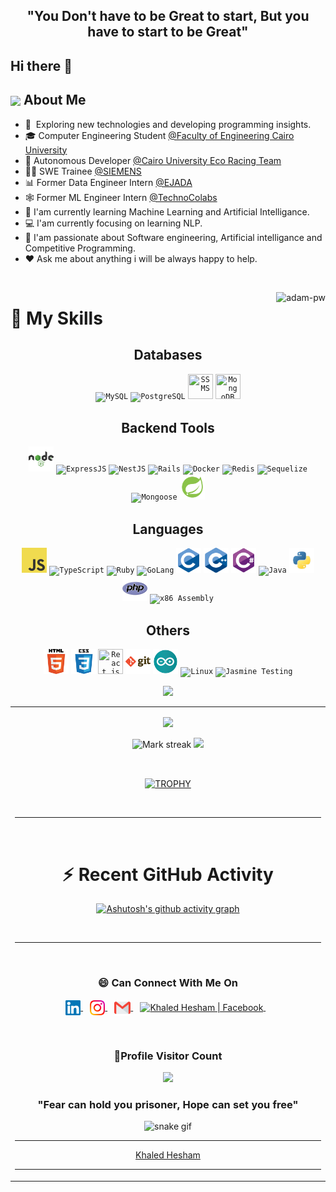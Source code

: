 
<div align="center">

  ##  "You Don't have to be Great to start, But you have to start to be Great" 

</div>

## Hi there 👋



## <img align="center"  height =50px src="https://user-images.githubusercontent.com/63050133/156777293-72a6e681-2582-4a9d-ad92-09d1181d47c7.gif"> About Me <a id = "about"></a>

- 🤔&nbsp; Exploring new technologies and developing programming insights.
- 🎓 Computer Engineering Student <a href="http://eng.cu.edu.eg/ar/">@Faculty of Engineering Cairo University</a>
- 🚀 Autonomous Developer <a href="https://www.cu-ecoracingteam.com/?fbclid=IwAR05jG50eTe0CeOTPJCHZ48u6wNetsR4-IIqQkgUS5aj8cEmX4Cpil2Q90Q">@Cairo University Eco Racing Team</a>
- 🧑‍💻 SWE Trainee <a href="https://www.siemens.com/global/en.html">@SIEMENS</a>
- 📊 Former Data Engineer Intern <a href="https://www.ejada.com/web/ejada/home/">@EJADA</a>
- 🕸️ Former ML Engineer Intern <a href="https://technocolabs.com/">@TechnoColabs</a>
- 🧠&nbsp;I'am currently learning Machine Learning and Artificial Intelligance.
- 💻&nbsp;I'am currently focusing on learning NLP.
- 🌟&nbsp;I'am passionate about Software engineering, Artificial intelligance and Competitive Programming.
- ❤️‍&nbsp;Ask me about anything i will be always happy to help. 
<br>



<p><img align="right" src="https://github.com/Adam-pw/Adam-pw/blob/main/animation_500_kxa883sd.gif" alt="adam-pw" /></p>

  
# 🧰 My Skills

<div align="center">

## Databases

<code><img height="40" title="MySQL" src="https://github.com/ZeyadTarekk/ZeyadTarekk/blob/main/icons/mysql.svg"></code>
<code><img height="40" title="PostgreSQL" src="https://github.com/ZeyadTarekk/ZeyadTarekk/blob/main/icons/Postgresql.svg"></code>
<code><img height="40" width="40" title="SSMS" src="https://github.com/ZeyadTarekk/ZeyadTarekk/blob/main/icons/ssms.svg"></code>
<code><img height="40" width="40" title="MongoDB" src="https://github.com/ZeyadTarekk/ZeyadTarekk/blob/main/icons/mongodb.svg"></code>

## Backend Tools

<code><img height="40" title="NodeJs" src="https://raw.githubusercontent.com/devicons/devicon/master/icons/nodejs/nodejs-original-wordmark.svg"></code>
<code><img height="40" title="ExpressJS" src="https://github.com/ZeyadTarekk/ZeyadTarekk/blob/main/icons/express.svg"></code>
<code><img height="40" title="NestJS" src="https://github.com/ZeyadTarekk/ZeyadTarekk/blob/main/icons/nestjs.svg"></code>
<code><img height="40" title="Rails" src="https://github.com/ZeyadTarekk/ZeyadTarekk/blob/main/icons/rails.svg"></code>
<code><img height="40" title="Docker" src="https://github.com/ZeyadTarekk/ZeyadTarekk/blob/main/icons/docker.svg"></code>
<code><img height="40" title="Redis" src="https://github.com/ZeyadTarekk/ZeyadTarekk/blob/main/icons/redis.svg"></code>
<code><img height="40" title="Sequelize" src="https://github.com/ZeyadTarekk/ZeyadTarekk/blob/main/icons/sequelize.svg"></code>
<code><img height="40" title="Mongoose" src="https://github.com/ZeyadTarekk/ZeyadTarekk/blob/main/icons/mongoose.png"></code>
<code><img height="40" title="Springboot" src="https://github.com/khaHesham/khaHesham/blob/main/images/springboot.png"></code>

## Languages

<code><img height="40" title="JavaScript" src="https://raw.githubusercontent.com/github/explore/80688e429a7d4ef2fca1e82350fe8e3517d3494d/topics/javascript/javascript.png"></code>
<code><img height="40" title="TypeScript" src="https://github.com/ZeyadTarekk/ZeyadTarekk/blob/main/icons/typescript.svg"></code>
<code><img height="40" title="Ruby" src="https://github.com/ZeyadTarekk/ZeyadTarekk/blob/main/icons/ruby.svg"></code>
<code><img height="40" title="GoLang" src="https://github.com/ZeyadTarekk/ZeyadTarekk/blob/main/icons/go.svg"></code>
<code><img height="40" title="C" src="https://raw.githubusercontent.com/devicons/devicon/master/icons/c/c-original.svg"></code>
<code><img height="40" title="C++" src="https://raw.githubusercontent.com/devicons/devicon/master/icons/cplusplus/cplusplus-original.svg"></code>
<code><img height="40" title="C#" src="https://raw.githubusercontent.com/devicons/devicon/master/icons/csharp/csharp-original.svg"></code>
<code><img height="40" title="Java" src="https://github.com/ZeyadTarekk/ZeyadTarekk/blob/main/icons/java.svg"></code>
<code><img height="40" title="Python" src="https://raw.githubusercontent.com/github/explore/80688e429a7d4ef2fca1e82350fe8e3517d3494d/topics/python/python.png"></code>
<code><img height="40" title="PHP" src="https://raw.githubusercontent.com/github/explore/80688e429a7d4ef2fca1e82350fe8e3517d3494d/topics/php/php.png"></code>
<code><img height="40" title="x86 Assembly" src="https://github.com/ZeyadTarekk/ZeyadTarekk/blob/main/icons/asm.png"></code>
## Others

<code><img height="40" title="HTML" src="https://raw.githubusercontent.com/github/explore/80688e429a7d4ef2fca1e82350fe8e3517d3494d/topics/html/html.png"></code>
<code><img height="40" title="CSS" src="https://raw.githubusercontent.com/github/explore/80688e429a7d4ef2fca1e82350fe8e3517d3494d/topics/css/css.png"></code>
<code><img height="40" width="40" title="React.js" src="https://github.com/ZeyadTarekk/ZeyadTarekk/blob/main/icons/react.svg"></code>
<code><img height="40" title="Git" src="https://raw.githubusercontent.com/github/explore/80688e429a7d4ef2fca1e82350fe8e3517d3494d/topics/git/git.png"></code>
<code><img height="40" title="Arduino" src="https://raw.githubusercontent.com/github/explore/80688e429a7d4ef2fca1e82350fe8e3517d3494d/topics/arduino/arduino.png"></code>
<code><img height="40" title="Linux" src="https://github.com/ZeyadTarekk/ZeyadTarekk/blob/main/icons/linux.svg"></code>
<code><img height="40" title="Jasmine Testing" src="https://github.com/ZeyadTarekk/ZeyadTarekk/blob/main/icons/jasmine.svg"></code>

</div>








<p  align="center">
<img src="https://user-images.githubusercontent.com/73097560/115834477-dbab4500-a447-11eb-908a-139a6edaec5c.gif"> 
                  
  <br>

  
  
  
<table border="0" align="center">
<tr border="0">
<td width="50%" align="center">
  
  <p align= "center">
  <img height= "200" src="https://github-readme-stats.vercel.app/api?username=khahesham&theme=react&show_icons=true&include_all_commits=true" />
</p>
  <img  title="🔥 Get streak stats for your profile at git.io/streak-stats" alt="Mark streak" src="https://github-readme-streak-stats.herokuapp.com/?user=khahesham&theme=dark&hide_border=true" />










<img src="https://user-images.githubusercontent.com/73097560/115834477-dbab4500-a447-11eb-908a-139a6edaec5c.gif">
</p>  
                                                                                    










<br>
<p align="center">
<div align=center>
  <a href="https://github.com/ryo-ma/github-profile-trophy" title="Go to Source">
      <img align="center" width=100% src="https://github-profile-trophy.vercel.app/?username=khaHesham&theme=radical&margin-h=15&margin-w=5&no-bg=true" alt="TROPHY" />
    </a>
</div>
</p>

<br>

 <hr>

<br>

# ⚡ Recent GitHub Activity

[![Ashutosh's github activity graph](https://github-readme-activity-graph.vercel.app/graph?username=khaHesham&theme=react-dark)](https://github.com/khaHesham/github-readme-activity-graph)

<br/>


 <hr>
 
 <br>

  <div align="center">
  <h3><b>😄 Can Connect With Me On</b></h3>
  </div>
<p align="center">
<a href="https://linkedin.com/in/khaled-hesham-6394561b5">
  <img align="center" alt="Khaled Hesham | Linkedin" width="24px" src="https://github.com/SatYu26/SatYu26/blob/master/Assets/Linkedin.svg" />
</a> &nbsp;&nbsp;
<a href="https://www.instagram.com/khaled.heshaam/?hl=en">
  <img align="center" alt="Khaled Hesham | Instagram" width="24px" src="https://github.com/SatYu26/SatYu26/blob/master/Assets/Instagram.svg" />
</a> &nbsp;&nbsp;
<a href="mailto:kha.hesham@gmail.com" >
  <img align="center" alt="Khaled Hesham | Gmail" width="26px" src="https://github.com/SatYu26/SatYu26/blob/master/Assets/Gmail.svg" />
</a> &nbsp;&nbsp;
<a href="https://www.facebook.com/khaled.heshaam/">
    <img align="center" alt="Khaled Hesham | Facebook" width="24px" src="https://upload.wikimedia.org/wikipedia/en/thumb/0/04/Facebook_f_logo_%282021%29.svg/100px-Facebook_f_logo_%282021%29.svg.png" />
</a> &nbsp;&nbsp;
<p>
  
<br>
  
<div align=center>
  <h3><b>📍Profile Visitor Count</b></h3>
</div>
    
<!-- retro visitor counter -->  
<p align="center" >   
  <img src="https://profile-counter.glitch.me/khahesham/count.svg" />  
</p>
   
  
  
  
  
<div align="center">

  ### "Fear can hold you prisoner, Hope can set you free" 

</div>
  
  
  
![snake gif](https://github.com/khaHesham/khaHesham/blob/output/github-contribution-grid-snake.gif)






------

[Khaled Hesham](https://github.com/khahesham)




------
